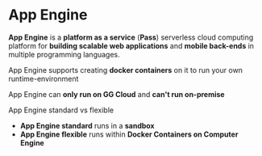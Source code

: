 # App Engine
**App Engine** is a **platform as a service** (**Pass**) serverless cloud computing platform for **building scalable web applications** and **mobile back-ends** in multiple programming languages.

App Engine supports creating **docker containers** on it to run your own runtime-environment

App Engine can **only run on GG Cloud** and **can't run on-premise**

App Engine standard vs flexible
* **App Engine standard** runs in a **sandbox**
* **App Engine flexible** runs within **Docker Containers on Computer Engine**
